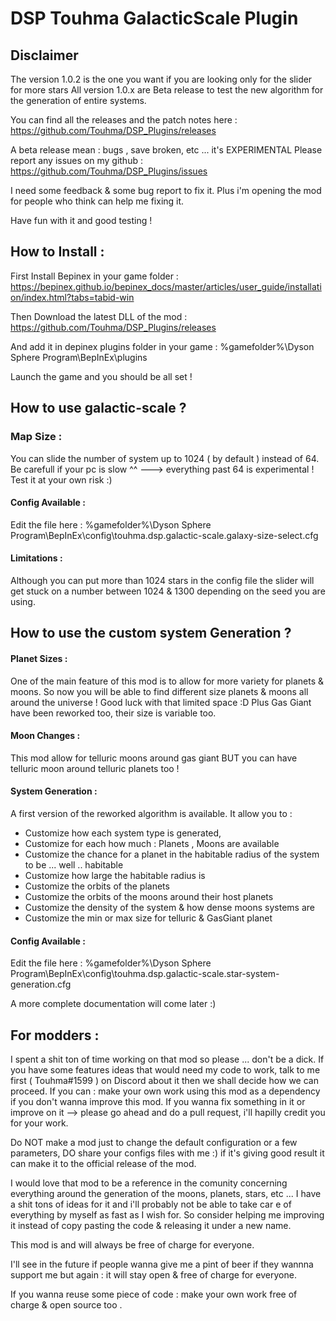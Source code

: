 ﻿# DSP Touhma GalacticScale Plugin




## Disclaimer
The version 1.0.2 is the one you want if you are looking only for the slider for more stars
All version 1.0.x are Beta release to test the new algorithm for the generation of entire systems.

You can find all the releases and the patch notes here : https://github.com/Touhma/DSP_Plugins/releases

A beta release mean : bugs , save broken, etc ... it's EXPERIMENTAL Please report any issues on my github : https://github.com/Touhma/DSP_Plugins/issues

I need some feedback & some bug report to fix it. Plus i'm opening the mod for people who think can help me fixing it.

Have fun with it and good testing !

## How to Install :

First Install Bepinex in your game
folder : https://bepinex.github.io/bepinex_docs/master/articles/user_guide/installation/index.html?tabs=tabid-win

Then Download the latest DLL of the mod : https://github.com/Touhma/DSP_Plugins/releases

And add it in depinex plugins folder in your game : %gamefolder%\Dyson Sphere Program\BepInEx\plugins

Launch the game and you should be all set !

## How to use galactic-scale ?

### Map Size :

You can slide the number of system up to 1024 ( by default ) instead of 64. Be carefull if your pc is slow ^^ ---> everything past 64 is experimental ! Test it at your own risk :)

#### Config Available :

Edit the file here : %gamefolder%\Dyson Sphere Program\BepInEx\config\touhma.dsp.galactic-scale.galaxy-size-select.cfg

#### Limitations :

Although you can put more than 1024 stars in the config file the slider will get stuck on a number between 1024 & 1300 depending on the seed you are using.

## How to use the custom system Generation ?

#### Planet Sizes :
One of the main feature of this mod is to allow for more variety for planets & moons. So now you will be able to find different size planets & moons all around the universe ! Good luck with that limited space :D
Plus Gas Giant have been reworked too, their size is variable too.

#### Moon Changes :
This mod allow for telluric moons around gas giant BUT you can have telluric moon around telluric planets too !

#### System Generation :
A first version of the reworked algorithm is available. It allow you to :
- Customize how each system type is generated,
- Customize for each how much : Planets , Moons are available
- Customize the chance for a planet in the habitable radius of the system to be ... well .. habitable
- Customize how large the habitable radius is
- Customize the orbits of the planets
- Customize the orbits of the moons around their host planets
- Customize the density of the system & how dense moons systems are
- Customize the min or max size for telluric & GasGiant planet

#### Config Available :

Edit the file here :
%gamefolder%\Dyson Sphere Program\BepInEx\config\touhma.dsp.galactic-scale.star-system-generation.cfg

A more complete documentation will come later :)



## For modders :

I spent a shit ton of time working on that mod so please ... don't be a dick.
If you have some features ideas that would need my code to work, talk to me first ( Touhma#1599 ) on Discord about it then we shall decide how we can proceed.
If you can : make your own work using this mod as a dependency if you don't wanna improve this mod.
If you wanna fix something in it or improve on it --> please go ahead and do a pull request, i'll hapilly credit you for your work.

Do NOT make a mod just to change the default configuration or a few parameters, DO share your configs files with me :) if it's giving good result it can make it to the official release of the mod.

I would love that mod to be a reference in the comunity concerning everything around the generation of the moons, planets, stars, etc ... I have a shit tons of ideas for it and i'll probably not be able to take car e of everything by myself as fast as I wish for. So consider helping me improving it instead of copy pasting the code & releasing it under a new name.

This mod is and will always be free of charge for everyone.

I'll see in the future if people wanna give me a pint of beer if they wannna support me but again : it will stay open & free of charge for everyone.

If you wanna reuse some piece of code : make your own work free of charge & open source too .